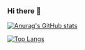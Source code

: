 ### Hi there 👋

[![Anurag's GitHub stats](https://github-readme-stats.vercel.app/api?username=bryanlaurentio)](https://github.com/anuraghazra/github-readme-stats)


[![Top Langs](https://github-readme-stats.vercel.app/api/top-langs/?username=bryanlaurentio&layout=compact)](https://github.com/anuraghazra/github-readme-stats)








